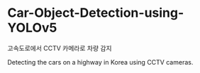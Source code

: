 # Car-Object-Detection-using-YOLOv5

고속도로에서 CCTV 카메라로 차량 감지

Detecting the cars on a highway in Korea using CCTV cameras.


